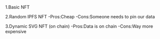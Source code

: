 1.Basic NFT

2.Random IPFS NFT
-Pros:Cheap
-Cons:Someone needs to pin our data

3.Dynamic SVG NFT (on chain)
-Pros:Data is on chain
-Cons:Way more expensive